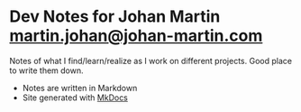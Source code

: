 # Dev Notes for Johan Martin [martin.johan@johan-martin.com](mailto:martin.johan@johan-martin.com)
Notes of what I find/learn/realize as I work on different projects. Good place to write them down.
* Notes are written in Markdown
* Site generated with [MkDocs](http://www.mkdocs.org/)
